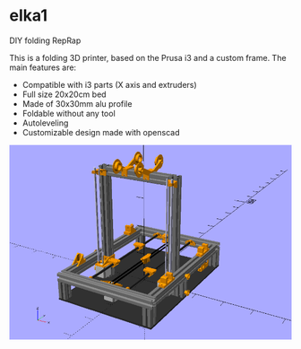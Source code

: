 
# elka1
DIY folding RepRap

This is a folding 3D printer, based on the Prusa i3 and a custom frame. The main features are:

* Compatible with i3 parts (X axis and extruders)
* Full size 20x20cm bed
* Made of 30x30mm alu profile
* Foldable without any tool
* Autoleveling
* Customizable design made with openscad

![eLKa 3d printer](screenshot.png)
